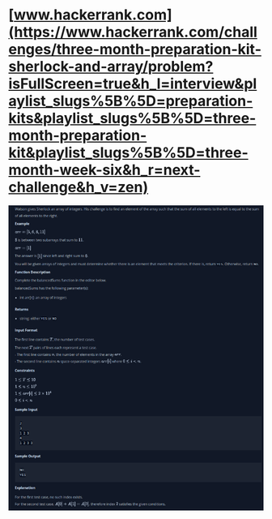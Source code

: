 # [www.hackerrank.com](https://www.hackerrank.com/challenges/three-month-preparation-kit-sherlock-and-array/problem?isFullScreen=true&h_l=interview&playlist_slugs%5B%5D=preparation-kits&playlist_slugs%5B%5D=three-month-preparation-kit&playlist_slugs%5B%5D=three-month-week-six&h_r=next-challenge&h_v=zen)

![](/readme.png )